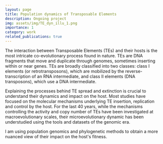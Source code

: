 ```yaml
---
layout: page
title: Population dynamics of Transposable Elements
description: Ongoing project
img: assets/img/TE_dyn_illu_1.png
importance: 1
category: work
related_publications: true
---
```


The interaction between Transposable Elements (TEs) and their hosts is the most intricate co-evolutionary process found in nature. TEs are DNA fragments that move and duplicate through genomes, sometimes inserting within or near genes. 
TEs are broadly classified into two classes: class I elements (or retrotransposons), which are mobilized by the reverse-transcription of an RNA intermediate, and class II elements (DNA transposons), which use a DNA intermediate.

Explaining the processes behind TE spread and extinction is crucial to understand their dynamics and impact on the host. 
Most studies have focused on the molecular mechanisms underlying TE insertion, replication and control by the host. 
For the last 40 years, while the mechanisms controlling the activity and copy number of TEs have been investigated at macroevolutionary scales, their microevolutionary dynamic has been understudied using the tools and datasets of the genomic era. 

I am using population genomics and phylogenetic methods to obtain a more nuanced view of their impact on the host's fitness. 

